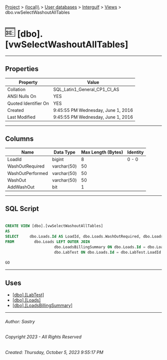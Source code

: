 #### 

[Project](../../../../index.md) > [(local)\\](../../../index.md) > [User databases](../../index.md) > [Intergulf](../index.md) > [Views](Views.md) > dbo.vwSelectWashoutAllTables

# ![Views](../../../../Images/View32.png) [dbo].[vwSelectWashoutAllTables]

---

## <a name="#properties"></a>Properties

| Property | Value |
|---|---|
| Collation | SQL_Latin1_General_CP1_CI_AS |
| ANSI Nulls On | YES |
| Quoted Identifier On | YES |
| Created | 9:45:55 PM Wednesday, June 1, 2016 |
| Last Modified | 9:45:55 PM Wednesday, June 1, 2016 |


---

## <a name="#columns"></a>Columns

| Name | Data Type | Max Length (Bytes) | Identity |
|---|---|---|---|
| LoadId | bigint | 8 | 0 - 0 |
| WashOutRequired | varchar(50) | 50 |  |
| WashOutPerformed | varchar(50) | 50 |  |
| WashOut | varchar(50) | 50 |  |
| AddWashOut | bit | 1 |  |


---

## <a name="#sqlscript"></a>SQL Script

```sql

CREATE VIEW [dbo].[vwSelectWashoutAllTables]
AS
SELECT     dbo.Loads.Id AS LoadId, dbo.Loads.WashOutRequired, dbo.Loads.WashOutPerformed, dbo.LabTest.WashOut, dbo.LoadsBillingSummary.AddWashOut
FROM         dbo.Loads LEFT OUTER JOIN
                      dbo.LoadsBillingSummary ON dbo.Loads.Id = dbo.LoadsBillingSummary.LoadId LEFT OUTER JOIN
                      dbo.LabTest ON dbo.Loads.Id = dbo.LabTest.LoadId

GO

```


---

## <a name="#uses"></a>Uses

* [[dbo].[LabTest]](../Tables/dbo_LabTest.md)
* [[dbo].[Loads]](../Tables/dbo_Loads.md)
* [[dbo].[LoadsBillingSummary]](../Tables/dbo_LoadsBillingSummary.md)


---

###### Author:  Sastry

###### Copyright 2023 - All Rights Reserved

###### Created: Thursday, October 5, 2023 9:55:17 PM

